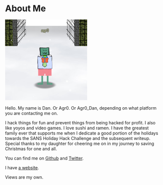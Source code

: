 # About Me

![That's me!](img/about/agr0.png)

Hello. My name is Dan. Or Agr0. Or Agr0_Dan, depending on what platform you are contacting me on.

I hack things for fun and prevent things from being hacked for profit. I also like yoyos and video games. I love sushi and ramen. I have the greatest family ever that supports me when I dedicate a good portion of the holidays towards the SANS Holiday Hack Challenge and the subsequent writeup. Special thanks to my daughter for cheering me on in my journey to saving Christmas for one and all.

You can find me on [Github](https://github.com/AgroDan) and [Twitter](https://twitter.com/agr0dan).

I have [a website](https://agrohacksstuff.io).

Views are my own.